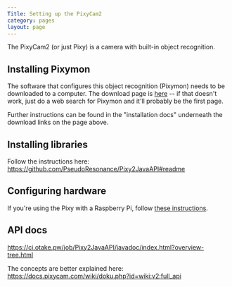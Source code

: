 ```yaml
---
Title: Setting up the PixyCam2
category: pages
layout: page
---
```

The PixyCam2 (or just Pixy) is a camera with built-in object recognition.

## Installing Pixymon
The software that configures this object recognition (Pixymon) needs to be downloaded to a computer. The download page is [here](https://pixycam.com/downloads-pixy2/) -- if that doesn't work, just do a web search for Pixymon and it'll probably be the first page.

Further instructions can be found in the "installation docs" underneath the download links on the page above.

## Installing libraries
Follow the instructions here: https://github.com/PseudoResonance/Pixy2JavaAPI#readme

## Configuring hardware
If you're using the Pixy with a Raspberry Pi, follow [these instructions](https://github.com/Team2530/Documentation/wiki/Setting-up-the-Raspberry-Pi).

## API docs
https://ci.otake.pw/job/Pixy2JavaAPI/javadoc/index.html?overview-tree.html

The concepts are better explained here: https://docs.pixycam.com/wiki/doku.php?id=wiki:v2:full_api